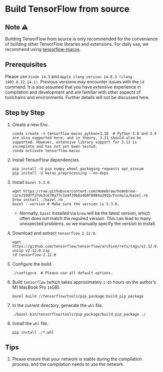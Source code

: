 # Build TensorFlow from source

## Note ⚠️

Building TensorFlow from source is only recommended for the convenience of building other TensorFlow libraries and extensions. For daily use, we recommend using [tensorflow-macos](https://pypi.org/project/tensorflow-macos/).

## Prerequisites

Please use `Xcode 14.3` and `Apple clang version 14.0.3 (clang-1403.0.22.14.1)`. Previous versions may encounter issues with the `ld` command. It is also assumed that you have extensive experience in compilation and development and are familiar with other aspects of toolchains and environments. Further details will not be discussed here.

## Step by Step

1. Create a new Env.

    ```shell
    conda create -n tensorflow-macos python=3.10  # Python 3.8 and 3.9 are also supported here, and in theory, 3.11 should also be supported. However, extensive library support for 3.11 is incomplete and has not yet been tested.
    conda activate tensorflow-macos
    ```

2. Install TensorFlow dependencies.

    ```shell
    pip install -U pip numpy wheel packaging requests opt_einsum
    pip install -U keras_preprocessing --no-deps
    ```

3. Install `bazel 5.3.0`.

    ```shell
    wget https://raw.githubusercontent.com/Homebrew/homebrew-core/59dff37de3c670a77c1e9f39b8a4b0f8884a391b/Formula/bazel.rb
    brew install ./bazel.rb
    bazel --version # Make sure the version is 5.3.0.
    ```
    
    * Normally, `bazel` installed via `brew` will be the latest version, which often does not match the required version. This can lead to many unexpected problems, so we manually specify the version to install.

4. Download and extract `tensorflow 2.12.0`.

    ```shell
    wget https://github.com/tensorflow/tensorflow/archive/refs/tags/v2.12.0.zip
    unzip v2.12.0.zip
    cd tensorflow-2.12.0
    ```

5. Configure the build.

    ```shell
    ./configure  # Please use all default options.
    ```

6. Build `tensorflow` (which takes approximately `1:45` hours on the author's M1 MacBook Pro `16`GB).

    ```shell
    bazel build //tensorflow/tools/pip_package:build_pip_package           
    ```

7. In the current directory, generate the `whl` file.

    ```shell
    ./bazel-bin/tensorflow/tools/pip_package/build_pip_package ./
    ```

8. Install the `whl` file.

    ```shell
    pip install ./*.whl
    ```

## Tips

1. Please ensure that your network is stable during the compilation process, and the compilation needs to use the network.
